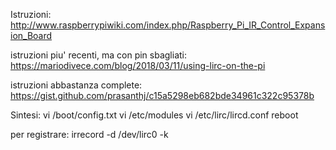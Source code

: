 Istruzioni:
http://www.raspberrypiwiki.com/index.php/Raspberry_Pi_IR_Control_Expansion_Board

istruzioni piu' recenti, ma con pin sbagliati:
https://mariodivece.com/blog/2018/03/11/using-lirc-on-the-pi

istruzioni abbastanza complete:
https://gist.github.com/prasanthj/c15a5298eb682bde34961c322c95378b

Sintesi:
vi /boot/config.txt
vi /etc/modules
vi /etc/lirc/lircd.conf
reboot

per registrare:
irrecord -d /dev/lirc0 -k
